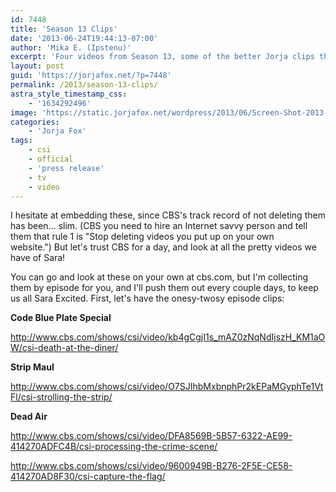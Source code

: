 ```yaml
---
id: 7448
title: 'Season 13 Clips'
date: '2013-06-24T19:44:13-07:00'
author: 'Mika E. (Ipstenu)'
excerpt: 'Four videos from Season 13, some of the better Jorja clips that CBS has posted.'
layout: post
guid: 'https://jorjafox.net/?p=7448'
permalink: /2013/season-13-clips/
astra_style_timestamp_css:
    - '1634292496'
image: 'https://static.jorjafox.net/wordpress/2013/06/Screen-Shot-2013-06-24-at-24-Jun-7.42.11-PM.png'
categories:
    - 'Jorja Fox'
tags:
    - csi
    - official
    - 'press release'
    - tv
    - video
---
```


I hesitate at embedding these, since CBS's track record of not deleting them has been... slim. (CBS you need to hire an Internet savvy person and tell them that rule 1 is "Stop deleting videos you put up on your own website.") But let's trust CBS for a day, and look at all the pretty videos we have of Sara!

You can go and look at these on your own at cbs.com, but I'm collecting them by episode for you, and I'll push them out every couple days, to keep us all Sara Excited. First, let's have the onesy-twosy episode clips:

**Code Blue Plate Special**

http://www.cbs.com/shows/csi/video/kb4gCgjI1s_mAZ0zNqNdIjszH_KM1aOW/csi-death-at-the-diner/

**Strip Maul**

http://www.cbs.com/shows/csi/video/O7SJIhbMxbnphPr2kEPaMGyphTe1VtFl/csi-strolling-the-strip/

**Dead Air**

http://www.cbs.com/shows/csi/video/DFA8569B-5B57-6322-AE99-414270ADFC4B/csi-processing-the-crime-scene/

http://www.cbs.com/shows/csi/video/9600949B-B276-2F5E-CE58-414270AD8F30/csi-capture-the-flag/
